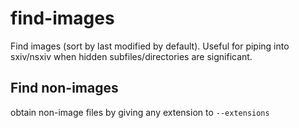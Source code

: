 # find-images
Find images (sort by last modified by default).
Useful for piping into sxiv/nsxiv when hidden subfiles/directories are significant.

## Find non-images
obtain non-image files by giving any extension to `--extensions`
